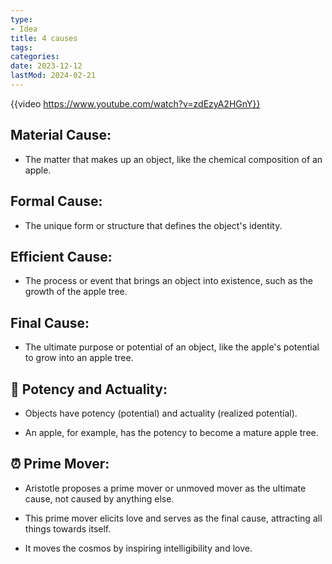 ```yaml
---
type:
- Idea
title: 4 causes
tags:
categories:
date: 2023-12-12
lastMod: 2024-02-21
---
```

{{video https://www.youtube.com/watch?v=zdEzyA2HGnY}}

## **Material Cause:**

  + The matter that makes up an object, like the chemical composition of an apple.

## **Formal Cause:**

  + The unique form or structure that defines the object's identity.

## **Efficient Cause:**

  + The process or event that brings an object into existence, such as the growth of the apple tree.

## **Final Cause:**

  + The ultimate purpose or potential of an object, like the apple's potential to grow into an apple tree.

## 🌱 **Potency and Actuality:**


  + Objects have potency (potential) and actuality (realized potential).

  + An apple, for example, has the potency to become a mature apple tree.

## ⏰ **Prime Mover:**


  + Aristotle proposes a prime mover or unmoved mover as the ultimate cause, not caused by anything else.

  + This prime mover elicits love and serves as the final cause, attracting all things towards itself.

  + It moves the cosmos by inspiring intelligibility and love.
